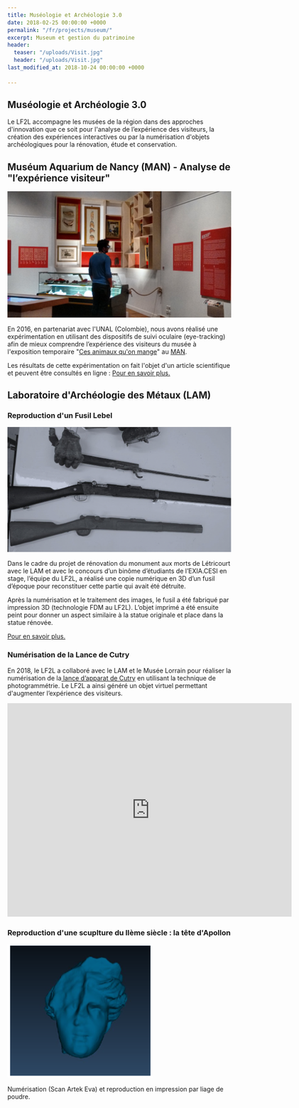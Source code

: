 ```yaml
---
title: Muséologie et Archéologie 3.0
date: 2018-02-25 00:00:00 +0000
permalink: "/fr/projects/museum/"
excerpt: Museum et gestion du patrimoine
header:
  teaser: "/uploads/Visit.jpg"
  header: "/uploads/Visit.jpg"
last_modified_at: 2018-10-24 00:00:00 +0000

---
```

## Muséologie et Archéologie 3.0

Le LF2L accompagne les musées de la région dans des approches d'innovation que ce soit pour l'analyse de l’expérience des visiteurs, la création des expériences interactives ou par la numérisation d'objets archéologiques pour la rénovation, étude et conservation.

## Muséum Aquarium de Nancy (MAN) - Analyse de "l’expérience visiteur"

![](/uploads/Visit.jpg)

En 2016, en partenariat avec l'UNAL (Colombie), nous avons réalisé une expérimentation en utilisant des dispositifs de suivi oculaire (eye-tracking) afin de mieux comprendre l’expérience des visiteurs du musée à l'exposition temporaire "[Ces animaux qu'on mange](http://cesanimauxquonmange.fr/v2/ "http://cesanimauxquonmange")" au [MAN](http://www.museumaquariumdenancy.eu "http://www.museumaquariumdenancy").

Les résultats de cette expérimentation on fait l'objet d'un article scientifique et peuvent être consultés en ligne : [Pour en savoir plus.](https://www.researchgate.net/profile/Giovanny_Arbelaez_Garces/publication/321058024_Understanding_Museum_visitors%27_experience_through_an_Eye-tracking_study_and_a_Living_Lab_approach/links/5a0af546a6fdccc69ed9c34c/Understanding-Museum-visitors-experience-through-an-Eye-tracking-study-and-a-Living-Lab-approach.pdf "https://www.researchgate.net/profile/Giovanny_Arbelaez_Garces/publication/321058024_Understanding_Museum_visitors%27_experience_through_an_Eye-tracking_study_and_a_Living_Lab_approach/links/5a0af546a6fdccc69ed9c34c/Understanding-Museum-visitors-experience-through-an-Eye-tracking-study-and-a-Living-Lab-approach.pdf")

## Laboratoire d'Archéologie des Métaux (LAM)

### Reproduction d'un Fusil Lebel

![](/uploads/photo_finale.png)

Dans le cadre du projet de rénovation du monument aux morts de Létricourt avec le LAM et avec le concours d’un binôme d’étudiants de l’EXIA.CESI en stage, l’équipe du LF2L, a réalisé une copie numérique en 3D d’un fusil d’époque pour reconstituer cette partie qui avait été détruite.

Après la numérisation et le traitement des images, le fusil a été fabriqué par impression 3D (technologie FDM au LF2L). L’objet imprimé a été ensuite peint pour donner un aspect similaire à la statue originale et place dans la statue rénovée.

[Pour en savoir plus.](https://factuel.univ-lorraine.fr/node/9664 "https://factuel.univ-lorraine.fr/node/9664")

### Numérisation de la Lance de Cutry

En 2018, le LF2L a collaboré avec le LAM et le Musée Lorrain pour réaliser la numérisation de la[ lance d’apparat de Cutry](http://www.societe-histoire-lorraine.com/cutry/) en utilisant la technique de photogrammétrie. Le LF2L a ainsi généré un objet virtuel permettant d'augmenter l’expérience des visiteurs.

<iframe allowfullscreen webkitallowfullscreen width="640" height="480" frameborder="0" seamless src="https://p3d.in/e/aiYjc"></iframe>

### Reproduction d'une scuplture du IIème siècle : la tête d'Apollon

![](/uploads/tete-apollon.png)

Numérisation (Scan Artek Eva) et reproduction en impression par liage de poudre.